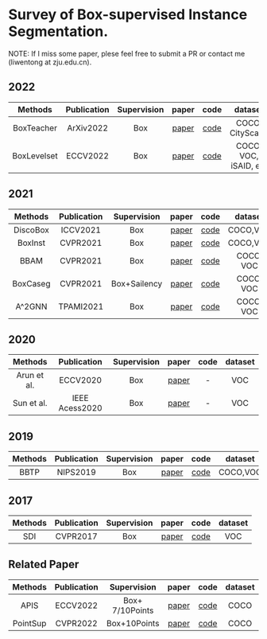 # Survey of Box-supervised Instance Segmentation.
NOTE: If I miss some paper, plese feel free to submit a PR or contact me (liwentong at zju.edu.cn).

## 2022
| Methods | Publication | Supervision | paper | code | dataset|
| :----: | :----: | :----: | :----: | :----: |:----:|
| BoxTeacher   |  ArXiv2022 | Box | [paper](https://arxiv.org/abs/2210.05174#) | [code](https://github.com/hustvl/BoxTeacher) | COCO, CityScape|
| BoxLevelset  |  ECCV2022 | Box | [paper](https://link.springer.com/chapter/10.1007/978-3-031-19818-2_1) | [code](https://github.com/LiWentomng/boxlevelset) | COCO, VOC, iSAID, etc|

## 2021
| Methods | Publication | Supervision | paper | code |dataset|
| :----: | :----: | :----: | :----: | :----: |:----: |
| DiscoBox  |  ICCV2021 | Box | [paper](https://openaccess.thecvf.com/content/ICCV2021/html/Lan_DiscoBox_Weakly_Supervised_Instance_Segmentation_and_Semantic_Correspondence_From_Box_ICCV_2021_paper.html) | [code](https://github.com/NVlabs/DiscoBox) | COCO,VOC|
| BoxInst|  CVPR2021 | Box | [paper](https://openaccess.thecvf.com/content/CVPR2021/html/Tian_BoxInst_High-Performance_Instance_Segmentation_With_Box_Annotations_CVPR_2021_paper.html) | [code](https://github.com/aim-uofa/AdelaiDet/blob/master/configs/BoxInst/README.md) |COCO,VOC|
| BBAM   |  CVPR2021 | Box | [paper](https://openaccess.thecvf.com/content/CVPR2021/html/Lee_BBAM_Bounding_Box_Attribution_Map_for_Weakly_Supervised_Semantic_and_CVPR_2021_paper.html) | [code](https://github.com/jbeomlee93/BBAM) |COCO, VOC|
| BoxCaseg   |  CVPR2021 | Box+Sailency | [paper](https://openaccess.thecvf.com/content/CVPR2021/html/Wang_Weakly-Supervised_Instance_Segmentation_via_Class-Agnostic_Learning_With_Salient_Images_CVPR_2021_paper.html) | [code](https://github.com/hustvl/BoxCaseg) |COCO, VOC|
| A^2GNN   |  TPAMI2021 | Box | [paper](https://ieeexplore.ieee.org/document/9440699) | [code](https://github.com/zbf1991/A2GNN) |COCO, VOC|

## 2020
| Methods | Publication | Supervision | paper | code |dataset|
| :----: | :----: | :----: | :----: | :----: |:----: |
| Arun et al.  |  ECCV2020 | Box | [paper](https://link.springer.com/chapter/10.1007/978-3-030-58604-1_16) | - | VOC|
| Sun et al.  |  IEEE Acess2020 | Box | [paper](https://link.springer.com/chapter/10.1007/978-3-030-58604-1_16) | - | VOC|

## 2019
| Methods | Publication | Supervision | paper | code |dataset|
| :----: | :----: | :----: | :----: | :----: |:----: |
| BBTP  |  NIPS2019 | Box | [paper](https://proceedings.neurips.cc/paper/2019/file/e6e713296627dff6475085cc6a224464-Paper.pdf) | [code](https://github.com/chengchunhsu/WSIS_BBTP) | COCO,VOC|

## 2017
| Methods | Publication | Supervision | paper | code |dataset|
| :----: | :----: | :----: | :----: | :----: |:----: |
| SDI  |  CVPR2017 | Box | [paper](https://openaccess.thecvf.com/content_cvpr_2017/papers/Khoreva_Simple_Does_It_CVPR_2017_paper.pdf) | [code](https://www.mpi-inf.mpg.de/departments/computer-vision-and-machine-learning/research/weakly-supervised-learning/simple-does-it-weakly-supervised-instance-and-semantic-segmentation) | VOC|


## Related Paper
| Methods | Publication | Supervision | paper | code |dataset|
| :----: | :----: | :----: | :----: | :----: |:----: |
| APIS |  ECCV2022 | Box+ 7/10Points | [paper](https://arxiv.org/abs/2207.11493) | [code](https://github.com/chufengt/APIS) | COCO|
| PointSup |  CVPR2022 | Box+10Points | [paper](https://openaccess.thecvf.com/content/CVPR2022/html/Cheng_Pointly-Supervised_Instance_Segmentation_CVPR_2022_paper.html) | [code](https://bowenc0221.github.io/point-sup/) | COCO|
